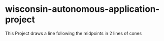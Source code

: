 # wisconsin-autonomous-application-project
This Project draws a line following the midpoints in 2 lines of cones
